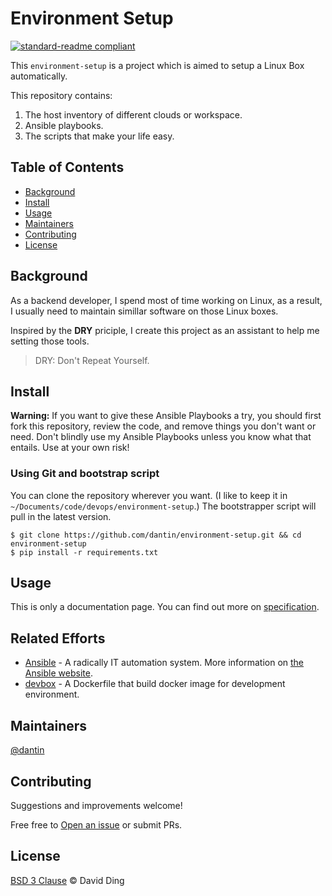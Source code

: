 # Environment Setup

[![standard-readme compliant](https://img.shields.io/badge/readme%20style-standard-brightgreen.svg?style=flat-square)](https://github.com/RichardLitt/standard-readme)

This `environment-setup` is a project which is aimed to setup a Linux Box automatically.

This repository contains:

1. The host inventory of different clouds or workspace.
2. Ansible playbooks.
3. The scripts that make your life easy.

## Table of Contents

- [Background](#background)
- [Install](#install)
- [Usage](#usage)
- [Maintainers](#maintainers)
- [Contributing](#contributing)
- [License](#license)

## Background

As a backend developer, I spend most of time working on Linux, as a result, I usually need to maintain simillar
software on those Linux boxes.

Inspired by the **DRY** priciple, I create this project as an assistant to help me setting those tools.

> DRY: Don't Repeat Yourself.

## Install

__Warning:__ If you want to give these Ansible Playbooks a try, you should first fork this repository, review
the code, and remove things you don't want or need. Don't blindly use my Ansible Playbooks unless you know what
that entails. Use at your own risk!

### Using Git and bootstrap script

You can clone the repository wherever you want. (I like to keep it in `~/Documents/code/devops/environment-setup`.)
The bootstrapper script will pull in the latest version.

    $ git clone https://github.com/dantin/environment-setup.git && cd environment-setup
    $ pip install -r requirements.txt

## Usage

This is only a documentation page. You can find out more on [specification](docs/SPEC.md).

## Related Efforts

- [Ansible](https://github.com/ansible/ansible) - A radically IT automation system. More information on [the Ansible website](https://ansible.com/).
- [devbox](https://github.com/dantin/devbox) - A Dockerfile that build docker image for development environment.

## Maintainers

[@dantin](https://github.com/dantin)

## Contributing

Suggestions and improvements welcome!

Free free to [Open an issue](https://github.com/dantin/environment-setup/issues/new) or submit PRs.

## License

[BSD 3 Clause](LICENSE) © David Ding
